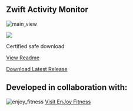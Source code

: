## Zwift Activity Monitor

![main_view](https://github.com/ruffk/ZwiftActivityMonitor/raw/master/ZwiftActivityMonitor/images/MainView.png)

<div class="square">
  <img src="https://github.com/ruffk/ZwiftActivityMonitor/raw/master/ZwiftActivityMonitor/images/sectigo.jpg">
  <p>Certified safe download</p>
</div>

<!--![sectigo](https://github.com/ruffk/ZwiftActivityMonitor/raw/master/ZwiftActivityMonitor/images/sectigo.jpg)-->

[View Readme](https://github.com/ruffk/ZwiftActivityMonitor#readme)

[Download Latest Release](https://github.com/ruffk/ZwiftActivityMonitor/releases/latest/download/Setup-ZAM.exe)

## Developed in collaboration with:

![enjoy_fitness](https://github.com/ruffk/ZwiftActivityMonitor/raw/master/ZwiftActivityMonitor/images/Enjoy-Fitness-Logo-red.png)
[Visit EnJoy Fitness](https://www.EnJoyFitnessJax.com)


